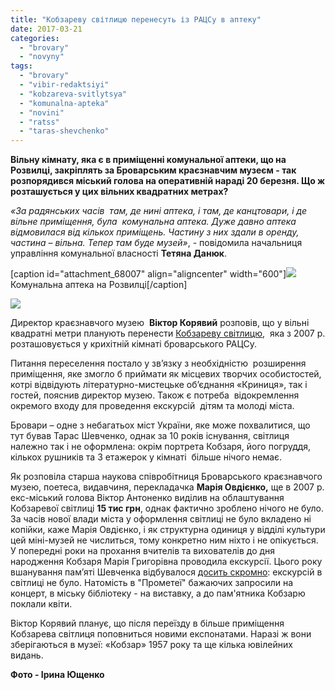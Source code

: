 ```yaml
---
title: "Кобзареву світлицю перенесуть із РАЦСу в аптеку"
date: 2017-03-21
categories: 
  - "brovary"
  - "novyny"
tags: 
  - "brovary"
  - "vibir-redaktsiyi"
  - "kobzareva-svitlytsya"
  - "komunalna-apteka"
  - "novini"
  - "ratss"
  - "taras-shevchenko"
---
```


**Вільну кімнату, яка є в приміщенні комунальної аптеки, що на Розвилці, закріплять за Броварським краєзнавчим музеєм - так розпорядився міський голова на оперативній нараді 20 березня. Що ж розташується у цих вільних квадратних метрах?**  

_«За радянських часів  там, де нині аптека, і там, де канцтовари, і де вільне приміщення, була  комунальна аптека. Дуже давно аптека відмовилася від кількох приміщень. Частину з них здали в оренду, частина – вільна. Тепер там буде музей»_, - повідомила начальниця управління комунальної власності **Тетяна Данюк**.

\[caption id="attachment\_68007" align="aligncenter" width="600"\][![](https://mpz.brovary.org/wp-content/uploads/2017/03/1-5.jpg)](https://mpz.brovary.org/wp-content/uploads/2017/03/1-5.jpg) Комунальна аптека на Розвилці\[/caption\]

[![](https://mpz.brovary.org/wp-content/uploads/2017/03/2-4.jpg)](https://mpz.brovary.org/wp-content/uploads/2017/03/2-4.jpg)

Директор краєзнавчого музею  **Віктор Корявий** розповів, що у вільні квадратні метри планують перенести [Кобзареву світлицю](https://mpz.brovary.org/rekonstruktsiya-skveru-imeni-tarasa-shevchenka-peredistoriya-kontseptsiya-ta-ninishniy-stan/),  яка з 2007 р. розташовується у крихітній кімнаті броварського РАЦСу.

Питання переселення постало у зв’язку з необхідністю  розширення  приміщення, яке змогло б приймати як місцевих творчих особистостей, котрі відвідують літературно-мистецьке об’єднання «Криниця», так і гостей, пояснив директор музею. Також є потреба  відокремлення  окремого входу для проведення екскурсій  дітям та молоді міста.

Бровари – одне з небагатьох міст України, яке може похвалитися, що тут бував Тарас Шевченко, однак за 10 років існування, світлиця належно так і не оформлена: окрім портрета Кобзаря, його погруддя, кількох рушників та 3 етажерок у кімнаті  більше нічого немає.

Як розповіла старша наукова співробітниця Броварського краєзнавчого музею, поетеса, видавчиня, перекладачка **Марія Овдієнко,** ще в 2007 р. екс-міський голова Віктор Антоненко виділив на облаштування Кобзаревої світлиці **15 тис грн**, однак фактично зроблено нічого не було. За часів нової влади міста у оформлення світлиці не було вкладено ні копійки, каже Марія Овдієнко, і як структурна одиниця у відділі культури цей міні-музей не числиться, тому конкретно ним ніхто і не опікується. У попередні роки на прохання вчителів та вихователів до дня народження Кобзаря Марія Григорівна проводила екскурсії. Цього року вшанування пам’яті Шевченка відбувалося [досить скромно](https://mpz.brovary.org/shevchenkovi-dni-v-brovarah-ekskursiyi-ta-pokladannya-kvitiv-fotoreportazh/): екскурсій в світлиці не було. Натомість в "Прометеї" бажаючих запросили на концерт, в міську бібліотеку - на виставку, а до пам'ятника Кобзарю поклали квіти.

Віктор Корявий планує, що після переїзду в більше приміщення Кобзарева світлиця поповниться новими експонатами. Наразі ж вони зберігаються в музеї: «Кобзар» 1957 року та ще кілька ювілейних видань.

**Фото - Ірина Ющенко**
